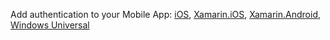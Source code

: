 Add authentication to your Mobile App: [iOS](ios-get-started-users), [Xamarin.iOS](xamarin-ios-get-started-users), [Xamarin.Android](xamarin-android-get-started-users), [Windows Universal](windows-get-started-users)


[windows-get-started-users]: /en-us/documentation/articles/app-service-mobile-dotnet-backend-windows-store-dotnet-get-started-users-preview/
[xamarin-ios-get-started-users]: /en-us/documentation/articles/app-service-mobile-dotnet-backend-xamarin-ios-get-started-users-preview/
[xamarin-android-get-started-users]: /en-us/documentation/articles/app-service-mobile-dotnet-backend-xamarin-android-get-started-users-preview/
[ios-get-started-users]: /en-us/documentation/articles/app-service-mobile-dotnet-backend-ios-get-started-users-preview/